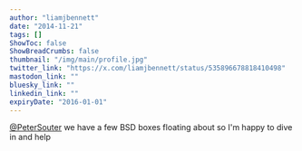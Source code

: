 ```yaml
---
author: "liamjbennett"
date: "2014-11-21"
tags: []
ShowToc: false
ShowBreadCrumbs: false
thumbnail: "/img/main/profile.jpg"
twitter_link: "https://x.com/liamjbennett/status/535896678818410498"
mastodon_link: ""
bluesky_link: ""
linkedin_link: ""
expiryDate: "2016-01-01"
---
```


[@PeterSouter](https://x.com/PeterSouter) we have a few BSD boxes floating about so I'm happy to dive in and help

